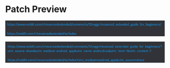 # Patch Preview
![](/assets/reddit/sanitize-sharing-links/1.png)

![](/assets/reddit/sanitize-sharing-links/2.png)